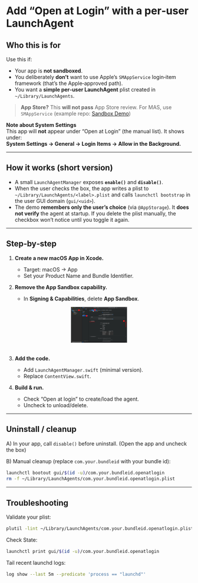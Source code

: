 # Add “Open at Login” with a per‑user LaunchAgent

## Who this is for
Use this if:
- Your app is **not sandboxed**.
- You deliberately **don’t** want to use Apple’s `SMAppService` login‑item framework (that’s the Apple‑approved path).
- You want a **simple per‑user LaunchAgent** plist created in `~/Library/LaunchAgents`.

> **App Store?** This **will not pass** App Store review. For MAS, use `SMAppService` (example repo: <a href='https://github.com/gbabichev/LaunchOnLogon-SwiftUI-Sandbox-Demo'>Sandbox Demo</a>)

**Note about System Settings**  
This app will **not** appear under “Open at Login” (the manual list). It shows under:  
**System Settings → General → Login Items → Allow in the Background.**

---

## How it works (short version)
- A small `LaunchAgentManager` exposes **`enable()`** and **`disable()`**.
- When the user checks the box, the app writes a plist to `~/Library/LaunchAgents/<label>.plist` and calls `launchctl bootstrap` in the user GUI domain (`gui/<uid>`).
- The demo **remembers only the user’s choice** (via `@AppStorage`). It **does not verify** the agent at startup. If you delete the plist manually, the checkbox won’t notice until you toggle it again.

---

## Step‑by‑step

1) **Create a new macOS App in Xcode.**  
   - Target: macOS → App  
   - Set your Product Name and Bundle Identifier.

2) **Remove the App Sandbox capability.**  
   - In **Signing & Capabilities**, delete **App Sandbox**.
<div align="center">
  <a href="docs/1.jpg" target="_blank">
    <img src="docs/1.jpg" alt="New Xcode Project" width="30%">
  </a>
</div>
<br>

3) **Add the code.**  
   - Add `LaunchAgentManager.swift` (minimal version).  
   - Replace `ContentView.swift`.

4) **Build & run.**  
   - Check “Open at login” to create/load the agent.  
   - Uncheck to unload/delete.

---

## Uninstall / cleanup
A) In your app, call `disable()` before uninstall. (Open the app and uncheck the box)

B) Manual cleanup (replace `com.your.bundleid` with your bundle id):
```bash
launchctl bootout gui/$(id -u)/com.your.bundleid.openatlogin
rm -f ~/Library/LaunchAgents/com.your.bundleid.openatlogin.plist
```

---

## Troubleshooting
Validate your plist:
```bash
plutil -lint ~/Library/LaunchAgents/com.your.bundleid.openatlogin.plist
```

Check State:
```bash
launchctl print gui/$(id -u)/com.your.bundleid.openatlogin
```

Tail recent launchd logs:
```bash
log show --last 5m --predicate 'process == "launchd"'
```